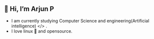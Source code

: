## 👋 Hi, I’m Arjun P
- I am currently studying Computer Science and engineering(Artificial intelligence) </> .
- I love linux 🐧 and opensource. 
<!---
arjun2004/arjun2004 is a ✨ special ✨ repository because its `README.md` (this file) appears on your GitHub profile.
You can click the Preview link to take a look at your changes.
--->
